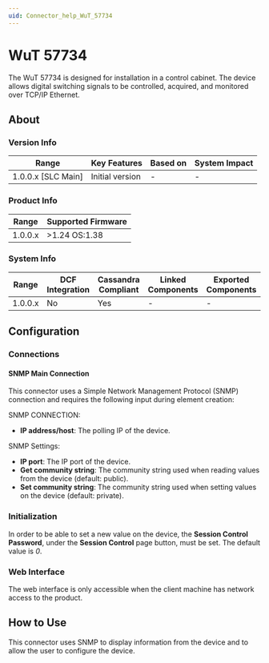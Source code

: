 ```yaml
---
uid: Connector_help_WuT_57734
---
```


# WuT 57734

The WuT 57734 is designed for installation in a control cabinet. The device allows digital switching signals to be controlled, acquired, and monitored over TCP/IP Ethernet.

## About

### Version Info

| Range                | Key Features     | Based on     | System Impact     |
|----------------------|------------------|--------------|-------------------|
| 1.0.0.x \[SLC Main\] | Initial version  | \-           | \-                |

### Product Info

| Range     | Supported Firmware     |
|-----------|------------------------|
| 1.0.0.x   | \>1.24 OS:1.38         |

### System Info

| Range     | DCF Integration     | Cassandra Compliant     | Linked Components     | Exported Components     |
|-----------|---------------------|-------------------------|-----------------------|-------------------------|
| 1.0.0.x   | No                  | Yes                     | \-                    | \-                      |

## Configuration

### Connections

#### SNMP Main Connection

This connector uses a Simple Network Management Protocol (SNMP) connection and requires the following input during element creation:

SNMP CONNECTION:

- **IP address/host**: The polling IP of the device.

SNMP Settings:

- **IP port**: The IP port of the device.
- **Get community string**: The community string used when reading values from the device (default: public).
- **Set community string**: The community string used when setting values on the device (default: private).

### Initialization

In order to be able to set a new value on the device, the **Session Control Password**, under the **Session Control** page button, must be set. The default value is *0*.

### Web Interface

The web interface is only accessible when the client machine has network access to the product.

## How to Use

This connector uses SNMP to display information from the device and to allow the user to configure the device.
